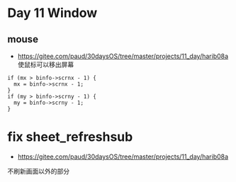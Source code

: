 # Day 11 Window

## mouse
- https://gitee.com/paud/30daysOS/tree/master/projects/11_day/harib08a
使鼠标可以移出屏幕
```
if (mx > binfo->scrnx - 1) {
  mx = binfo->scrnx - 1;
}
if (my > binfo->scrny - 1) {
  my = binfo->scrny - 1;
}
```

# fix sheet_refreshsub
- https://gitee.com/paud/30daysOS/tree/master/projects/11_day/harib08a

不刷新画面以外的部分